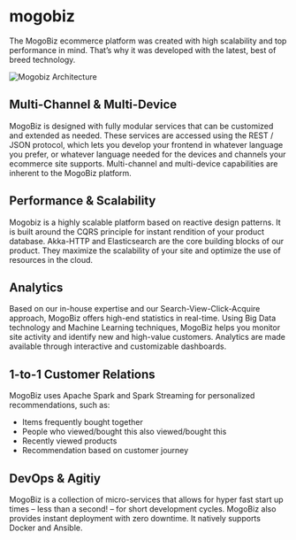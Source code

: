 # mogobiz
The MogoBiz ecommerce platform was created with high scalability and top performance in mind. That’s why it was developed with the latest, best of breed technology.

![Mogobiz Architecture](mogobiz-rest.png)

## Multi-Channel & Multi-Device
MogoBiz is designed with fully modular services that can be customized and extended as needed. These services are accessed using the REST / JSON protocol, which lets you develop your frontend in whatever language you prefer, or whatever language needed for the devices and channels your ecommerce site supports. Multi-channel and multi-device capabilities are inherent to the MogoBiz platform.

## Performance & Scalability
Mogobiz is a highly scalable platform based on reactive design patterns. It is built around the CQRS principle for instant rendition of your product database. Akka-HTTP and Elasticsearch are the core building blocks of our product. They maximize the scalability of your site and optimize the use of resources in the cloud.

## Analytics
Based on our in-house expertise and our Search-View-Click-Acquire approach, MogoBiz offers high-end statistics in real-time. Using Big Data technology and Machine Learning techniques, MogoBiz helps you monitor site activity and identify new and high-value customers. Analytics are made available through interactive and customizable dashboards.

## 1-to-1 Customer Relations
MogoBiz uses Apache Spark and Spark Streaming for personalized recommendations, such as:
- Items frequently bought together
- People who viewed/bought this also viewed/bought this
- Recently viewed products
- Recommendation based on customer journey

## DevOps & Agitiy
MogoBiz is a collection of micro-services that allows for hyper fast start up times – less than a second! – for short development cycles. MogoBiz also provides instant deployment with zero downtime. It natively supports Docker and Ansible.
